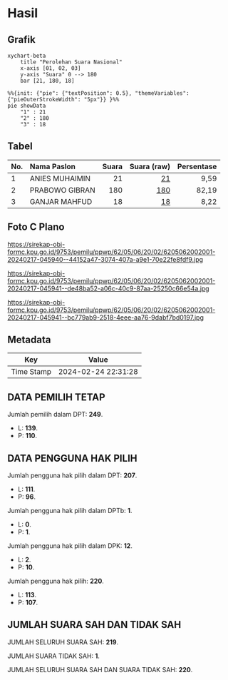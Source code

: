 # Hasil

## Grafik

```mermaid
xychart-beta
    title "Perolehan Suara Nasional"
    x-axis [01, 02, 03]
    y-axis "Suara" 0 --> 180
    bar [21, 180, 18]
```

```mermaid
%%{init: {"pie": {"textPosition": 0.5}, "themeVariables": {"pieOuterStrokeWidth": "5px"}} }%%
pie showData
    "1" : 21
    "2" : 180
    "3" : 18
```

## Tabel

| No. | Nama Paslon    | Suara | Suara (raw) | Persentase |
|:--- |:-------------- | -----:| -----------:| ----------:|
| 1   | ANIES MUHAIMIN | 21    | [21][p-1]   | 9,59       |
| 2   | PRABOWO GIBRAN | 180   | [180][p-2]  | 82,19      |
| 3   | GANJAR MAHFUD  | 18    | [18][p-3]   | 8,22       |


[p-1]: https://github.com/gigit-pemilu/pemilu-2024/blob/main/pilpres/hitung-suara/sub/62-kalimantan-tengah/sub/05-barito-utara/sub/06-lahei/sub/2002-mukut/sub/001-tps/sub/paslon-1.txt
[p-2]: https://github.com/gigit-pemilu/pemilu-2024/blob/main/pilpres/hitung-suara/sub/62-kalimantan-tengah/sub/05-barito-utara/sub/06-lahei/sub/2002-mukut/sub/001-tps/sub/paslon-2.txt
[p-3]: https://github.com/gigit-pemilu/pemilu-2024/blob/main/pilpres/hitung-suara/sub/62-kalimantan-tengah/sub/05-barito-utara/sub/06-lahei/sub/2002-mukut/sub/001-tps/sub/paslon-3.txt

## Foto C Plano

https://sirekap-obj-formc.kpu.go.id/9753/pemilu/ppwp/62/05/06/20/02/6205062002001-20240217-045940--44152a47-3074-407a-a9e1-70e22fe8fdf9.jpg

https://sirekap-obj-formc.kpu.go.id/9753/pemilu/ppwp/62/05/06/20/02/6205062002001-20240217-045941--de48ba52-a06c-40c9-87aa-25250c66e54a.jpg

https://sirekap-obj-formc.kpu.go.id/9753/pemilu/ppwp/62/05/06/20/02/6205062002001-20240217-045941--bc779ab9-2518-4eee-aa76-9dabf7bd0197.jpg


## Metadata

| Key        | Value               |
| ---------- | ------------------- |
| Time Stamp | 2024-02-24 22:31:28 |


## DATA PEMILIH TETAP

Jumlah pemilih dalam DPT: **249**.
 * L: **139**.
 * P: **110**.

## DATA PENGGUNA HAK PILIH

Jumlah pengguna hak pilih dalam DPT: **207**.
 * L: **111**.
 * P: **96**.

Jumlah pengguna hak pilih dalam DPTb: **1**.
 * L: **0**.
 * P: **1**.

Jumlah pengguna hak pilih dalam DPK: **12**.
 * L: **2**.
 * P: **10**.

Jumlah pengguna hak pilih: **220**.
 * L: **113**.
 * P: **107**.

## JUMLAH SUARA SAH DAN TIDAK SAH

JUMLAH SELURUH SUARA SAH: **219**.

JUMLAH SUARA TIDAK SAH: **1**.

JUMLAH SELURUH SUARA SAH DAN SUARA TIDAK SAH: **220**.



